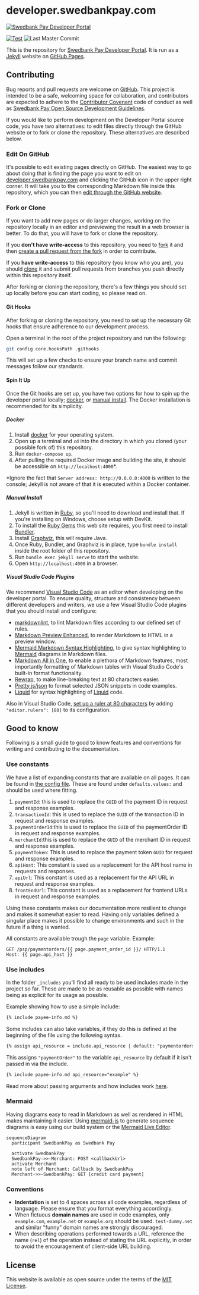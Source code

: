 # developer.swedbankpay.com

[![Swedbank Pay Developer Portal][opengraph-image]][dev-portal]

[![Test][gh-actions-badge]][gh-actions]
![Last Master Commit][last-commit-badge]

This is the repository for [Swedbank Pay Developer Portal][swp-dp]. It is run as a
[Jekyll][jekyll] website on [GitHub Pages][gh-pages].

## Contributing

Bug reports and pull requests are welcome on [GitHub][github]. This project is
intended to be a safe, welcoming space for collaboration, and contributors
are expected to adhere to the [Contributor Covenant][ccov] code of conduct as
well as [Swedbank Pay Open Source Development Guidelines][dev-guidelines].

If you would like to perform development on the Developer Portal source code,
you have two alternatives: to edit files directly through the GitHub website
or to fork or clone the repository. These alternatives are described below.

### Edit On GitHub

It's possible to edit existing pages directly on GitHub. The easiest way to go
about doing that is finding the page you want to edit on
[developer.swedbankpay.com][dev-portal] and clicking the GitHub icon in the
upper right corner. It will take you to the corresponding Markdown file inside
this repository, which you can then [edit through the GitHub website][gh-edit].

### Fork or Clone

If you want to add new pages or do larger changes, working on the repository
locally in an editor and previewing the result in a web browser is better. To
do that, you will have to fork or clone the repository.

If you **don't have write-access** to this repository, you need to [fork][fork]
it and then [create a pull request from the fork][fork-pr] in order to
contribute.

If you **have write-access** to this repository (you know who you are), you
should [clone][clone] it and submit pull requests from branches you push
directly within this repository itself.

After forking or cloning the repository, there's a few things you should set
up locally before you can start coding, so please read on.

#### Git Hooks

After forking or cloning the repository, you need to set up the necessary
Git hooks that ensure adherence to our development process.

Open a terminal in the root of the project repository and run the following:

```sh
git config core.hooksPath .githooks
```

This will set up a few checks to ensure your branch name and commit messages
follow our standards.

#### Spin It Up

Once the Git hooks are set up, you have two options for how to spin up the
developer portal locally; [docker][docker], or [manual install][manual-install].
The Docker installation is recommended for its simplicity.

##### Docker

1.  Install [docker][docker-install] for your operating system.
2.  Open up a terminal and `cd` into the directory in which you cloned (your
    possible fork of) this repository.
3.  Run `docker-compose up`.
4.  After pulling the required Docker image and building the site, it should be
    accessible on `http://localhost:4000`*.

*Ignore the fact that `Server address: http://0.0.0.0:4000` is written to the
console; Jekyll is not aware of that it is executed within a Docker container.

##### Manual Install

1.  Jekyll is written in [Ruby][ruby], so you'll need to download and install
    that. If you're installing on Windows, choose setup with DevKit.
2.  To install the [Ruby Gems][gems] this web site requires, you first need to
    install [Bundler][bundler].
3.  Install [Graphviz][graphviz], this will require Java.
4.  Once Ruby, Bundler, and Graphviz is in place, type `bundle install` inside
    the root folder of this repository.
5.  Run `bundle exec jekyll serve` to start the website.
6.  Open `http://localhost:4000` in a browser.

##### Visual Studio Code Plugins

We recommend [Visual Studio Code][vs-code] as an editor when developing on the
developer portal. To ensure quality, structure and consistency between different
developers and writers, we use a few Visual Studio Code plugins that you should
install and configure:

*   [markdownlint][vsc-md-lint], to lint Markdown files according to our defined
    set of rules.
*   [Markdown Preview Enhanced][vsc-md-preview], to render Markdown to HTML in a
    preview window.
*   [Mermaid Markdown Syntax Highlighting][vsc-md-mermaid], to give syntax
    highlighting to [Mermaid][mermaid] diagrams in Markdown files.
*   [Markdown All in One][vsc-md-all-in-one], to enable a plethora of Markdown
    features, most importantly formatting of Markdown tables with Visual Studio
    Code's built-in format functionality.
*   [Rewrap][vsc-rewrap], to make line-breaking text at 80 characters easier.
*   [Pretty js/json][vsc-pretty-json] to format selected JSON snippets in code
    examples.
*   [Liquid][vsc-liquid] for syntax highlighting of [Liquid][liquid] code.

Also in Visual Studio Code, [set up a ruler at 80 characters][vsc-ruler]
by adding `"editor.rulers": [80]` to its configuration.

## Good to know

Following is a small guide to good to know features and conventions for writing
and contributing to the documentation.

### Use constants

We have a list of expanding constants that are available on all pages.
It can be found in [the config file][config-yml].
These are found under `defaults.values:` and should be used where fitting.

1.  `paymentId`: this is used to replace the `GUID` of the payment ID in request
    and response examples.
2.  `transactionId`: this is used to replace the `GUID` of the transaction ID in
    request and response examples.
3.  `paymentOrderId`:this is used to replace the `GUID` of the paymentOrder ID in
    request and response examples.
4.  `merchantId`:this is used to replace the `GUID` of the merchant ID in request
    and response examples.
5.  `paymentToken`: This is used to replace the payment token `GUID` for request
    and response examples.
6.  `apiHost`: This constant is used as a replacement for the API host name in requests and
    responses.
7.  `apiUrl`: This constant is used as a replacement for the API URL in request and
    response examples.
8.  `frontEndUrl`: This constant is used as a replacement for frontend URLs in request
    and response examples.

Using these constants makes our documentation more resilient to change and makes
it somewhat easier to read.
Having only variables defined a singular place makes it possible to change
environments and such in the future if a thing is wanted.

All constants are available trough the `page` variable.
Example:

```http
GET /psp/paymentorders/{{ page.payment_order_id }}/ HTTP/1.1
Host: {{ page.api_host }}
```

### Use includes

In the folder `_includes` you'll find all ready to be used includes made in the
project so far.
These are made to be as reusable as possible with names being as explicit for
its usage as possible.

Example showing how to use a simple include:

```markdown
{% include payee-info.md %}
```

Some includes can also take variables, if they do this is defined at the
beginning of the file using the following syntax.

```markdown
{% assign api_resource = include.api_resource | default: "paymentorders" %}
```

This assigns `"paymentOrder"` to the variable `api_resource` by default if it
isn't passed in via the include.

```markdown
{% include payee-info.md api_resource="example" %}
```

Read more about passing arguments and how includes work [here][liquid-includes].

### Mermaid

Having diagrams easy to read in Markdown as well as rendered in HTML makes
maintaining it easier.
Using [mermaid-js][mermaid-github] to generate sequence diagrams is easy using
our build system or the [Mermaid Live Editor][mermaid-live-editor].

```mermaid
sequenceDiagram
  participant SwedbankPay as Swedbank Pay

  activate SwedbankPay
  SwedbankPay->>-Merchant: POST <callbackUrl>
  activate Merchant
  note left of Merchant: Callback by SwedbankPay
  Merchant->>-SwedbankPay: GET [credit card payment]
```

### Conventions

*   **Indentation** is set to 4 spaces across all code examples, regardless of
    language. Please ensure that you format everything accordingly.
*   When fictuous **domain names** are used in code examples, only
    `example.com`, `example.net` or `example.org` should be used.
    `test-dummy.net` and similar "funny" domain names are strongly discouraged.
*   When describing operations performed towards a URL, reference the name
    (`rel`) of the operation instead of stating the URL explicitly, in order to
    avoid the encouragement of client-side URL building.

## License

This website is available as open source under the terms of the
[MIT License][license].

[bundler]: https://bundler.io/
[ccov]: http://contributor-covenant.org
[clone]: https://help.github.com/articles/cloning-a-repository/
[config-yml]: _config.yml
[dev-guidelines]: https://developer.swedbankpay.com/resources/development-guidelines
[dev-portal]: https://developer.swedbankpay.com/
[docker-install]: https://www.docker.com/
[docker]: #docker
[fork-pr]: https://docs.github.com/en/github/collaborating-with-issues-and-pull-requests/creating-a-pull-request-from-a-fork
[fork]: https://docs.github.com/en/github/getting-started-with-github/fork-a-repo
[gems]: https://rubygems.org/
[gh-actions-badge]: https://github.com/SwedbankPay/developer.swedbankpay.com/workflows/Test/badge.svg
[gh-actions]: https://github.com/SwedbankPay/developer.swedbankpay.com/actions
[gh-edit]: https://docs.github.com/en/github/managing-files-in-a-repository/editing-files-in-your-repository
[gh-pages]: https://pages.github.com/
[github]: https://github.com/SwedbankPay/developer.swedbankpay.com/
[graphviz]: https://graphviz.org/download/
[jekyll]: https://jekyllrb.com/
[last-commit-badge]: https://img.shields.io/github/last-commit/SwedbankPay/developer.swedbankpay.com/master
[license]: https://opensource.org/licenses/MIT
[liquid-includes]: https://jekyllrb.com/docs/includes/
[liquid]: https://jekyllrb.com/docs/liquid/
[manual-install]: #manual-install
[mermaid-github]: https://github.com/mermaid-js/mermaid
[mermaid-live-editor]: https://mermaidjs.github.io/mermaid-live-editor
[mermaid]: https://mermaid-js.github.io/mermaid/
[opengraph-image]: https://repository-images.githubusercontent.com/210605116/56fb0c00-53e9-11ea-9c5f-7fb8685cce87
[ruby]: https://www.ruby-lang.org/en/
[swp-dp]: https://developer.swedbankpay.com
[vs-code]: https://code.visualstudio.com/
[vsc-liquid]: https://marketplace.visualstudio.com/items?itemName=sissel.shopify-liquid
[vsc-md-all-in-one]: https://marketplace.visualstudio.com/items?itemName=yzhang.markdown-all-in-one
[vsc-md-lint]: https://marketplace.visualstudio.com/items?itemName=DavidAnson.vscode-markdownlint
[vsc-md-mermaid]: https://marketplace.visualstudio.com/items?itemName=bpruitt-goddard.mermaid-markdown-syntax-highlighting
[vsc-md-preview]: https://marketplace.visualstudio.com/items?itemName=shd101wyy.markdown-preview-enhanced
[vsc-pretty-json]: https://marketplace.visualstudio.com/items?itemName=supperchong.pretty-json
[vsc-rewrap]: https://marketplace.visualstudio.com/items?itemName=stkb.rewrap
[vsc-ruler]: https://stackoverflow.com/a/29972073/61818
